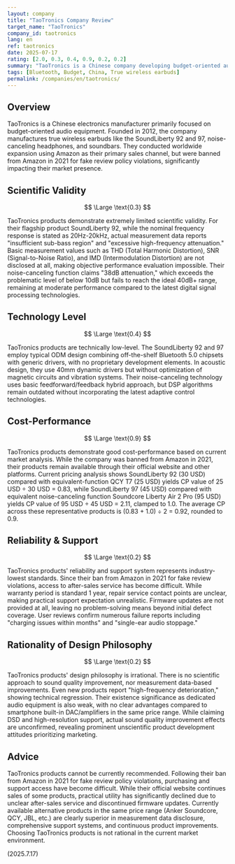 ```yaml
---
layout: company
title: "TaoTronics Company Review"
target_name: "TaoTronics"
company_id: taotronics
lang: en
ref: taotronics
date: 2025-07-17
rating: [2.0, 0.3, 0.4, 0.9, 0.2, 0.2]
summary: "TaoTronics is a Chinese company developing budget-oriented audio equipment. With main products including SoundLiberty 92 and 97 true wireless earbuds, they provide basic Bluetooth connectivity features for budget-conscious consumers. Their technical approach features mass-production design based on existing component combinations, with no published measurement data."
tags: [Bluetooth, Budget, China, True wireless earbuds]
permalink: /companies/en/taotronics/
---
```

## Overview

TaoTronics is a Chinese electronics manufacturer primarily focused on budget-oriented audio equipment. Founded in 2012, the company manufactures true wireless earbuds like the SoundLiberty 92 and 97, noise-canceling headphones, and soundbars. They conducted worldwide expansion using Amazon as their primary sales channel, but were banned from Amazon in 2021 for fake review policy violations, significantly impacting their market presence.

## Scientific Validity

$$ \Large \text{0.3} $$

TaoTronics products demonstrate extremely limited scientific validity. For their flagship product SoundLiberty 92, while the nominal frequency response is stated as 20Hz-20kHz, actual measurement data reports "insufficient sub-bass region" and "excessive high-frequency attenuation." Basic measurement values such as THD (Total Harmonic Distortion), SNR (Signal-to-Noise Ratio), and IMD (Intermodulation Distortion) are not disclosed at all, making objective performance evaluation impossible. Their noise-canceling function claims "38dB attenuation," which exceeds the problematic level of below 10dB but fails to reach the ideal 40dB+ range, remaining at moderate performance compared to the latest digital signal processing technologies.

## Technology Level

$$ \Large \text{0.4} $$

TaoTronics products are technically low-level. The SoundLiberty 92 and 97 employ typical ODM design combining off-the-shelf Bluetooth 5.0 chipsets with generic drivers, with no proprietary development elements. In acoustic design, they use 40mm dynamic drivers but without optimization of magnetic circuits and vibration systems. Their noise-canceling technology uses basic feedforward/feedback hybrid approach, but DSP algorithms remain outdated without incorporating the latest adaptive control technologies.

## Cost-Performance

$$ \Large \text{0.9} $$

TaoTronics products demonstrate good cost-performance based on current market analysis. While the company was banned from Amazon in 2021, their products remain available through their official website and other platforms. Current pricing analysis shows SoundLiberty 92 (30 USD) compared with equivalent-function QCY T7 (25 USD) yields CP value of 25 USD ÷ 30 USD = 0.83, while SoundLiberty 97 (45 USD) compared with equivalent noise-canceling function Soundcore Liberty Air 2 Pro (95 USD) yields CP value of 95 USD ÷ 45 USD = 2.11, clamped to 1.0. The average CP across these representative products is (0.83 + 1.0) ÷ 2 = 0.92, rounded to 0.9.

## Reliability & Support

$$ \Large \text{0.2} $$

TaoTronics products' reliability and support system represents industry-lowest standards. Since their ban from Amazon in 2021 for fake review violations, access to after-sales service has become difficult. While warranty period is standard 1 year, repair service contact points are unclear, making practical support expectation unrealistic. Firmware updates are not provided at all, leaving no problem-solving means beyond initial defect coverage. User reviews confirm numerous failure reports including "charging issues within months" and "single-ear audio stoppage."

## Rationality of Design Philosophy

$$ \Large \text{0.2} $$

TaoTronics products' design philosophy is irrational. There is no scientific approach to sound quality improvement, nor measurement data-based improvements. Even new products report "high-frequency deterioration," showing technical regression. Their existence significance as dedicated audio equipment is also weak, with no clear advantages compared to smartphone built-in DAC/amplifiers in the same price range. While claiming DSD and high-resolution support, actual sound quality improvement effects are unconfirmed, revealing prominent unscientific product development attitudes prioritizing marketing.

## Advice

TaoTronics products cannot be currently recommended. Following their ban from Amazon in 2021 for fake review policy violations, purchasing and support access have become difficult. While their official website continues sales of some products, practical utility has significantly declined due to unclear after-sales service and discontinued firmware updates. Currently available alternative products in the same price range (Anker Soundcore, QCY, JBL, etc.) are clearly superior in measurement data disclosure, comprehensive support systems, and continuous product improvements. Choosing TaoTronics products is not rational in the current market environment.

(2025.7.17)